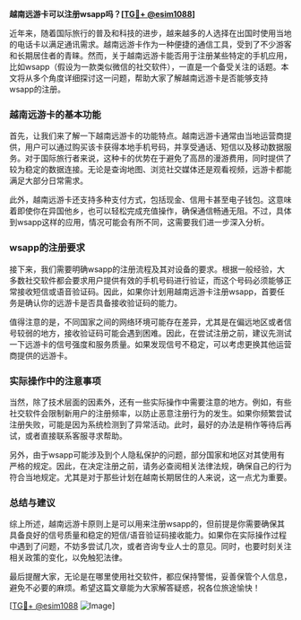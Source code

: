 **越南远游卡可以注册wsapp吗？[[TG💪+ @esim1088](https://t.me/s/esim1088)]**

近年来，随着国际旅行的普及和科技的进步，越来越多的人选择在出国时使用当地的电话卡以满足通讯需求。越南远游卡作为一种便捷的通信工具，受到了不少游客和长期居住者的青睐。然而，关于越南远游卡能否用于注册某些特定的手机应用，比如wsapp（假设为一款类似微信的社交软件），一直是一个备受关注的话题。本文将从多个角度详细探讨这一问题，帮助大家了解越南远游卡是否能够支持wsapp的注册。

### 越南远游卡的基本功能

首先，让我们来了解一下越南远游卡的功能特点。越南远游卡通常由当地运营商提供，用户可以通过购买该卡获得本地手机号码，并享受通话、短信以及移动数据服务。对于国际旅行者来说，这种卡的优势在于避免了高昂的漫游费用，同时提供了较为稳定的数据连接。无论是查询地图、浏览社交媒体还是观看视频，远游卡都能满足大部分日常需求。

此外，越南远游卡还支持多种支付方式，包括现金、信用卡甚至电子钱包。这意味着即使你在异国他乡，也可以轻松完成充值操作，确保通信畅通无阻。不过，具体到wsapp这样的应用，情况可能会有所不同，这需要我们进一步深入分析。

### wsapp的注册要求

接下来，我们需要明确wsapp的注册流程及其对设备的要求。根据一般经验，大多数社交软件都会要求用户提供有效的手机号码进行验证，而这个号码必须能够正常接收短信或语音验证码。因此，如果你计划用越南远游卡注册wsapp，首要任务是确认你的远游卡是否具备接收验证码的能力。

值得注意的是，不同国家之间的网络环境可能存在差异，尤其是在偏远地区或者信号较弱的地方，接收验证码可能会遇到困难。因此，在尝试注册之前，建议先测试一下远游卡的信号强度和服务质量。如果发现信号不稳定，可以考虑更换其他运营商提供的远游卡。

### 实际操作中的注意事项

当然，除了技术层面的因素外，还有一些实际操作中需要注意的地方。例如，有些社交软件会限制新用户的注册频率，以防止恶意注册行为的发生。如果你频繁尝试注册失败，可能是因为系统检测到了异常活动。此时，最好的办法是稍作等待后再试，或者直接联系客服寻求帮助。

另外，由于wsapp可能涉及到个人隐私保护的问题，部分国家和地区对其使用有严格的规定。因此，在决定注册之前，请务必查阅相关法律法规，确保自己的行为符合当地规定。尤其是对于那些计划在越南长期居住的人来说，这一点尤为重要。

### 总结与建议

综上所述，越南远游卡原则上是可以用来注册wsapp的，但前提是你需要确保其具备良好的信号质量和稳定的短信/语音验证码接收能力。如果你在实际操作过程中遇到了问题，不妨多尝试几次，或者咨询专业人士的意见。同时，也要时刻关注相关政策的变化，以免触犯法律。

最后提醒大家，无论是在哪里使用社交软件，都应保持警惕，妥善保管个人信息，避免不必要的麻烦。希望这篇文章能为大家解答疑惑，祝各位旅途愉快！

[[TG💪+ @esim1088](https://t.me/s/esim1088) ![Image](https://i.postimg.cc/4NQfJmqS/Snipaste-2025-05-13-00-14-12.png)]